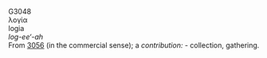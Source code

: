<body>
  <p>G3048<br>  λογία  <br> logia  <br><i>log-ee‘-ah </i><br>From <a href="g3056.htm">3056</a> (in the commercial sense); a <i>contribution:</i> - collection, gathering.<br></p>
 </body>